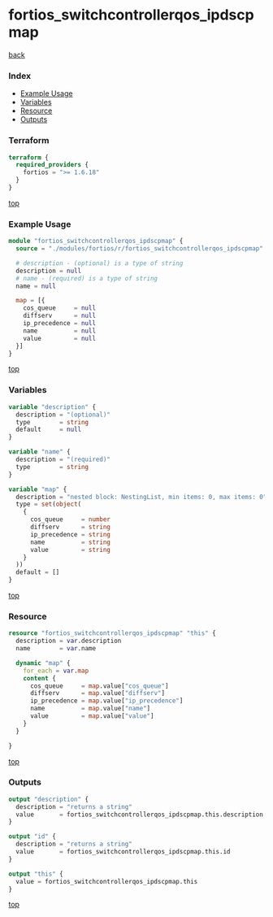 # fortios_switchcontrollerqos_ipdscpmap

[back](../fortios.md)

### Index

- [Example Usage](#example-usage)
- [Variables](#variables)
- [Resource](#resource)
- [Outputs](#outputs)

### Terraform

```terraform
terraform {
  required_providers {
    fortios = ">= 1.6.18"
  }
}
```

[top](#index)

### Example Usage

```terraform
module "fortios_switchcontrollerqos_ipdscpmap" {
  source = "./modules/fortios/r/fortios_switchcontrollerqos_ipdscpmap"

  # description - (optional) is a type of string
  description = null
  # name - (required) is a type of string
  name = null

  map = [{
    cos_queue     = null
    diffserv      = null
    ip_precedence = null
    name          = null
    value         = null
  }]
}
```

[top](#index)

### Variables

```terraform
variable "description" {
  description = "(optional)"
  type        = string
  default     = null
}

variable "name" {
  description = "(required)"
  type        = string
}

variable "map" {
  description = "nested block: NestingList, min items: 0, max items: 0"
  type = set(object(
    {
      cos_queue     = number
      diffserv      = string
      ip_precedence = string
      name          = string
      value         = string
    }
  ))
  default = []
}
```

[top](#index)

### Resource

```terraform
resource "fortios_switchcontrollerqos_ipdscpmap" "this" {
  description = var.description
  name        = var.name

  dynamic "map" {
    for_each = var.map
    content {
      cos_queue     = map.value["cos_queue"]
      diffserv      = map.value["diffserv"]
      ip_precedence = map.value["ip_precedence"]
      name          = map.value["name"]
      value         = map.value["value"]
    }
  }

}
```

[top](#index)

### Outputs

```terraform
output "description" {
  description = "returns a string"
  value       = fortios_switchcontrollerqos_ipdscpmap.this.description
}

output "id" {
  description = "returns a string"
  value       = fortios_switchcontrollerqos_ipdscpmap.this.id
}

output "this" {
  value = fortios_switchcontrollerqos_ipdscpmap.this
}
```

[top](#index)